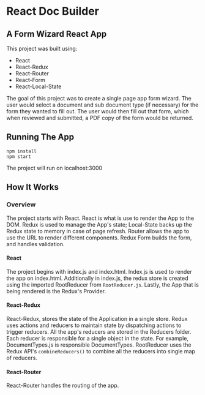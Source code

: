 React Doc Builder
======
A Form Wizard React App 
------
This project was built using:
* React
* React-Redux
* React-Router
* React-Form
* React-Local-State

The goal of this project was to create a single page app form wizard. The user would select a document and sub document type (if necessary) for the form they wanted to fill out. The user would then fill out that form, which when reviewed and submitted, a PDF copy of the form would be returned.

## Running The App
```
npm install
npm start
```
The project will run on localhost:3000

## How It Works
### Overview
The project starts with React. React is what is use to render the App to the DOM. Redux is used to manage the App's state; Local-State backs up the Redux state to memory in case of page refresh. Router allows the app to use the URL to render different components. Redux Form builds the form, and handles validation.
#### React
The project begins with index.js and index.html. Index.js is used to render the app on index.html. Additionally in index.js, the redux store is created using the imported RootReducer from ```RootReducer.js```. Lastly, the App that is being rendered is the Redux's Provider.
#### React-Redux
React-Redux, stores the state of the Application in a single store. Redux uses actions and reducers to maintain state by dispatching actions to trigger reducers. All the app's reducers are stored in the Reducers folder. Each reducer is responsible for a single object in the state. For example, DocumentTypes.js is responsible DocumentTypes.
RootReducer uses the Redux API's ```combineReducers()``` to combine all the reducers into single map of reducers.
#### React-Router
React-Router handles the routing of the app.
